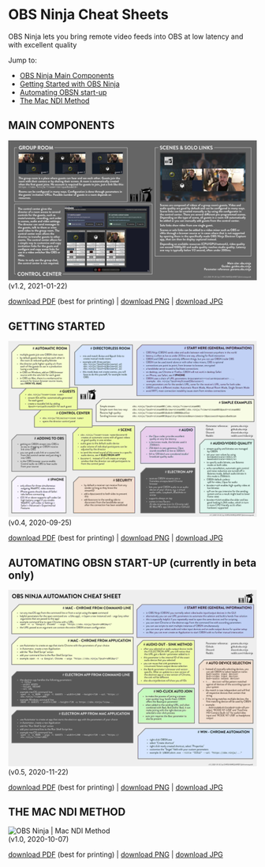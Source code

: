 # OBS Ninja Cheat Sheets
OBS Ninja lets you bring remote video feeds into OBS at low latency and with excellent quality

  Jump to:

* [OBS Ninja Main Components](#maincomponents)
* [Getting Started with OBS Ninja](#gettingstarted)
* [Automating OBSN start-up](#automation)
* [The Mac NDI Method](#macndimethod)

<a name="maincomponents"></a>

## MAIN COMPONENTS

![OBS Ninja | main components](maincomponents/OBSN_main_components.jpg)   
(v1.2, 2021-01-22)

[download PDF](maincomponents/OBSN_main_components.pdf) (best for printing) |
[download PNG](maincomponents/OBSN_main_components.png) |
[download JPG](maincomponents/OBSN_main_components.jpg)


<a name="gettingstarted"></a>

## GETTING STARTED

![OBS Ninja | cheat-sheet](cheatsheet/OBSN_cheat-sheet.jpg)   
(v0.4, 2020-09-25)

[download PDF](cheatsheet/OBSN_cheat-sheet.pdf) (best for printing) |
[download PNG](cheatsheet/OBSN_cheat-sheet.png) |
[download JPG](cheatsheet/OBSN_cheat-sheet.jpg)


<a name="automation"></a>

## AUTOMATING OBSN START-UP (currently in beta only)

![OBS Ninja | automating start-up](automation/OBSN_automation_cheat-sheet.jpg)   
(v0.5, 2020-11-22)

[download PDF](automation/OBSN_automation_cheat-sheet.pdf) (best for printing) |
[download PNG](automation/OBSN_automation_cheat-sheet.png) |
[download JPG](automation/OBSN_automation_cheat-sheet.jpg)


<a name="macndimethod"></a>

## THE MAC NDI METHOD

![OBS Ninja | Mac NDI Method](macndimethod/OBSN2OBS_Mac-NDI-Method.jpg)   
(v1.0, 2020-10-07)

[download PDF](macndimethod/OBSN2OBS_Mac-NDI-Method.pdf) (best for printing) |
[download PNG](macndimethod/OBSN2OBS_Mac-NDI-Method.png) |
[download JPG](macndimethod/OBSN2OBS_Mac-NDI-Method.jpg)
